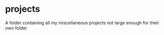 # projects

A folder containing all my miscellaneous projects not large enough for their own folder

